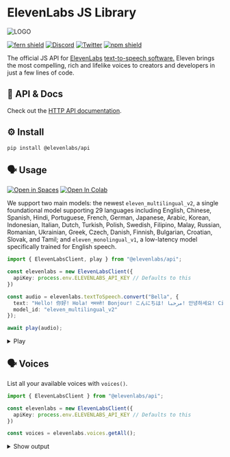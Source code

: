 # ElevenLabs JS Library

![LOGO](https://github.com/elevenlabs/elevenlabs-python/assets/12028621/21267d89-5e82-4e7e-9c81-caf30b237683)

[![fern shield](https://img.shields.io/badge/%F0%9F%8C%BF-SDK%20generated%20by%20Fern-brightgreen)](https://buildwithfern.com/?utm_source=fern-elevenlabs/elevenlabs-python/readme)
[![Discord](https://badgen.net/badge/black/ElevenLabs/icon?icon=discord&label)](https://discord.gg/elevenlabs)
[![Twitter](https://badgen.net/badge/black/elevenlabsio/icon?icon=twitter&label)](https://twitter.com/elevenlabsio)
[![npm shield](https://img.shields.io/npm/v/elevenlabs)](https://www.npmjs.com/package/elevenlabs)

The official JS API for [ElevenLabs](https://elevenlabs.io/) [text-to-speech software.](https://elevenlabs.io/text-to-speech) Eleven brings the most compelling, rich and lifelike voices to creators and developers in just a few lines of code.

## 📖 API & Docs

Check out the [HTTP API documentation](https://elevenlabs.io/docs/api-reference).

## ⚙️ Install

```bash
pip install @elevenlabs/api
```

## 🗣️ Usage
[![Open in Spaces](https://img.shields.io/badge/🤗-Open%20in%20Spaces-blue.svg)](https://huggingface.co/spaces/elevenlabs/tts)
[![Open In Colab](https://colab.research.google.com/assets/colab-badge.svg)](https://colab.research.google.com/gist/flavioschneider/49468d728a816c6538fd2f56b3b50b96/elevenlabs-python.ipynb)

We support two main models: the newest `eleven_multilingual_v2`, a single foundational model supporting 29 languages including English, Chinese, Spanish, Hindi, Portuguese, French, German, Japanese, Arabic, Korean, Indonesian, Italian, Dutch, Turkish, Polish, Swedish, Filipino, Malay, Russian, Romanian, Ukrainian, Greek, Czech, Danish, Finnish, Bulgarian, Croatian, Slovak, and Tamil; and `eleven_monolingual_v1`, a low-latency model specifically trained for English speech.

```ts
import { ElevenLabsClient, play } from "@elevenlabs/api";

const elevenlabs = new ElevenLabsClient({
  apiKey: process.env.ELEVENLABS_API_KEY // Defaults to this
})

const audio = elevenlabs.textToSpeech.convert("Bella", {
  text: "Hello! 你好! Hola! नमस्ते! Bonjour! こんにちは! مرحبا! 안녕하세요! Ciao! Cześć! Привіт! வணக்கம்!",
  model_id: "eleven_multilingual_v2"
});

await play(audio);
```

<details> <summary> Play </summary>

<i> Don't forget to unmute the player! </i>

[audio (3).webm](https://github.com/elevenlabs/elevenlabs-python/assets/12028621/778fd3ed-0a3a-4d66-8f73-faee099dfdd6)

</details>

## 🗣️ Voices

List all your available voices with `voices()`.
```ts
import { ElevenLabsClient } from "@elevenlabs/api";

const elevenlabs = new ElevenLabsClient({
  apiKey: process.env.ELEVENLABS_API_KEY // Defaults to this
})

const voices = elevenlabs.voices.getAll();
```

<details> <summary> Show output </summary>

```ts
    {
      voices: [
        {
          voice_id: '21m00Tcm4TlvDq8ikWAM',
          name: 'Rachel',
          samples: null,
          category: 'premade',
          fine_tuning: [Object],
          labels: [Object],
          description: null,
          preview_url: 'https://storage.googleapis.com/eleven-public-prod/premade/voices/21m00Tcm4TlvDq8ikWAM/df6788f9-5c96-470d-8312-aab3b3d8f50a.mp3',
          available_for_tiers: [],
          settings: null,
          sharing: null,
          high_quality_base_model_ids: []
        },
        {
          voice_id: '29vD33N1CtxCmqQRPOHJ',
          name: 'Drew',
          samples: null,
          category: 'premade',
          fine_tuning: [Object],
          labels: [Object],
          description: null,
          preview_url: 'https://storage.googleapis.com/eleven-public-prod/premade/voices/29vD33N1CtxCmqQRPOHJ/e8b52a3f-9732-440f-b78a-16d5e26407a1.mp3',
          available_for_tiers: [],
          settings: null,
          sharing: null,
          high_quality_base_model_ids: []
        },
        ...
      ]
    }
```

## Elevenlabs Namespace
All of the ElevenLabs models are nested within the `ElevenLabs` namespace. 

![Alt text](assets/module.png)

## Languages Supported

We support 29 languages and 100+ accents. Explore [all languages](https://elevenlabs.io/languages).

<img src="https://github.com/fern-elevenlabs/elevenlabs-python/assets/83524670/ea02a0a8-2691-4403-bbb1-ec14993a0adf" width="900">

## Contributing

While we value open-source contributions to this SDK, this library is generated programmatically. Additions made directly to this library would have to be moved over to our generation code, otherwise they would be overwritten upon the next generated release. Feel free to open a PR as a proof of concept, but know that we will not be able to merge it as-is. We suggest opening an issue first to discuss with us! 

On the other hand, contributions to the README are always very welcome!

